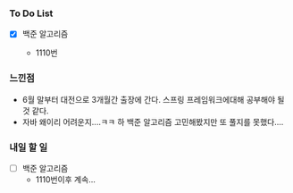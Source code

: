 ### To Do List

- [x] 백준 알고리즘

  - 1110번 

  


### 느낀점

- 6월 말부터 대전으로 3개월간 출장에 간다. 스프링 프레임워크에대해 공부해야 될 것 같다.
- 자바 왜이리 어려운지....ㅋㅋ 하 백준 알고리즘 고민해봤지만 또 풀지를 못했다....



### 내일 할 일

- [ ] 백준 알고리즘
  - 1110번이후 계속...